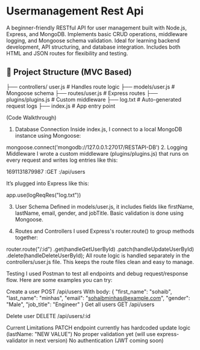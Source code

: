 # Usermanagement Rest Api
A beginner-friendly RESTful API for user management built with Node.js, Express, and MongoDB. Implements basic CRUD operations, middleware logging, and Mongoose schema validation. Ideal for learning backend development, API structuring, and database integration. Includes both HTML and JSON routes for flexibility and testing.

## 📁 Project Structure (MVC Based)



├── controllers/ user.js # Handles route logic
├── models/user.js      # Mongoose schema
├── routes/user.js      # Express routes
├── plugins/plugins.js  # Custom middleware
├── log.txt             # Auto-generated request logs
├── index.js            # App entry point

(Code Walkthrough)
1. Database Connection
Inside index.js, I connect to a local MongoDB instance using Mongoose:

mongoose.connect('mongodb://127.0.0.1:27017/RESTAPI-DB')
2. Logging Middleware
I wrote a custom middleware (plugins/plugins.js) that runs on every request and writes log entries like this:


1691131879987 :GET :/api/users

It’s plugged into Express like this:

app.use(logReqRes("log.txt"))

3. User Schema
Defined in models/user.js, it includes fields like firstName, lastName, email, gender, and jobTitle. Basic validation is done using Mongoose.

4. Routes and Controllers
I used Express's router.route() to group methods together:

router.route("/:id")
  .get(handleGetUserById)
  .patch(handleUpdateUserById)
  .delete(handleDeleteUserById);
All route logic is handled separately in the controllers/user.js file. This keeps the route files clean and easy to manage.

Testing
I used Postman to test all endpoints and debug request/response flow. Here are some examples you can try:

Create a user
POST /api/users
With body:
{
  "first_name": "sohaib",
  "last_name": "minhas",
  "email": "sohaibminhas@example.com",
  "gender": "Male",
  "job_title": "Engineer"
}
Get all users
GET /api/users

Delete user
DELETE /api/users/:id

Current Limitations
PATCH endpoint currently has hardcoded update logic (lastName: "NEW VALUE")
No proper validation yet (will use express-validator in next version)
No authentication (JWT coming soon)

